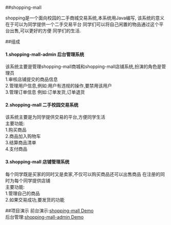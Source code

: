 ##shopping-mall
<p>shopping是一个面向校园的二手商城交易系统,本系统用Java编写,
该系统的意义在于可以为同学提供一个二手交易平台
同学们可以将自己闲置的物品通过这个平台出售,可以更好的方便
同学们的生活.</p>

##组成
<h4>1.shopping-mall-admin  后台管理系统</h4>
该系统主要是管理shopping-mall商城和shopping-mall店铺系统,扮演的角色是管理员<br>
1.审核店铺提交的商品信息<br>
2.管理用户信息,例如:用户有违规的操作,要禁用该用户<br>
3.管理订单信息 例如:订单发货,订单退货<br>

<h4>2.shopping-mall  二手校园交易系统</h4>
该系统主要是为同学提供交易的平台,方便同学生活<br>
主要功能:<br>
1.购买商品<br>
2.商品加入购物车<br>
3.结算商品清单<br>
4.支付商品<br>

<h4>3.shopping-mall  店铺管理系统</h4>
每个同学既是买家的同时又是卖家,不仅可以购买商品还可以出售商品
在注册的同时为每个同学提供店铺<br>
主要功能:<br>
1.管理自己的商品<br>
2.如果交易成功,要发货的功能<br>


##项目演示
前台演示:<a href="http://49.235.206.214">shopping-mall Demo</a><br>
后台管理:<a href="http://49.235.206.214">shopping-mall-admin Demo</a>
